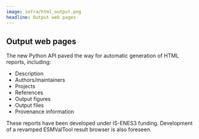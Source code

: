 ```yaml
---
image: infra/html_output.png
headline: Output web pages
---
```


## Output web pages

The new Python API paved the way for automatic generation of HTML reports,
including:

* Description
* Authors/maintainers
* Projects
* References
* Output figures
* Output files
* Provenance information

These reports have been developed under IS-ENES3 funding. Development of a
revamped ESMValTool result browser is also foreseen.
